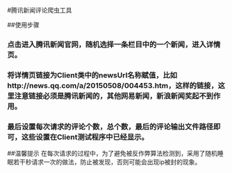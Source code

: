 #腾讯新闻评论爬虫工具

##使用步骤
### 点击进入腾讯新闻官网，随机选择一条栏目中的一个新闻，进入详情页。
### 将详情页链接为Client类中的newsUrl名称赋值，比如http://news.qq.com/a/20150508/004453.htm，这样的链接，这里注意链接必须是腾讯新闻的，其他网易新闻，新浪新闻奖起不到作用。
### 最后设置每次请求的评论个数，总个数，最后的评论输出文件路径即可，这些设置在Client测试程序中已经显示。

##温馨提示
在每次请求的过程中，为了避免被反作弊算法检测到，采用了随机睡眠若干秒请求一次的做法，防止被发现，否则可能会出现ip被封的现象。
